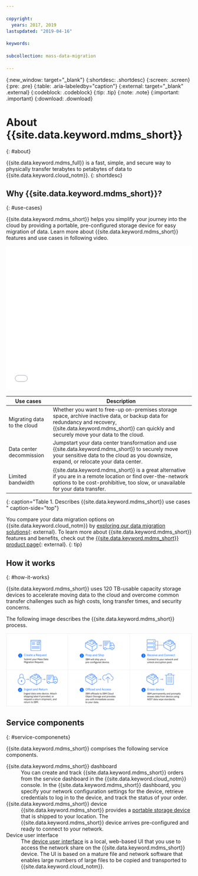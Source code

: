 ```yaml
---

copyright:
  years: 2017, 2019
lastupdated: "2019-04-16"

keywords:

subcollection: mass-data-migration

---
```


{:new_window: target="_blank"}
{:shortdesc: .shortdesc}
{:screen: .screen}
{:pre: .pre}
{:table: .aria-labeledby="caption"}
{:external: target="_blank" .external}
{:codeblock: .codeblock}
{:tip: .tip}
{:note: .note}
{:important: .important}
{:download: .download}



# About {{site.data.keyword.mdms_short}}
{: #about}

{{site.data.keyword.mdms_full}} is a fast, simple, and secure way to physically transfer terabytes to petabytes of data to {{site.data.keyword.cloud_notm}}.
{: shortdesc}

## Why {{site.data.keyword.mdms_short}}?
{: #use-cases}

{{site.data.keyword.mdms_short}} helps you simplify your journey into the cloud by providing a portable, pre-configured storage device for easy migration of data. Learn more about {{site.data.keyword.mdms_short}} features and use cases in following video.

<iframe class="embed-responsive-item" id="youtubeplayer" title="Mass Data Migration provides a fast, simple and secure way to transfer data to the IBM Cloud" type="text/html" width="100%" height="390" src="//www.youtube.com/embed/eNSlUoswvss?rel=0" frameborder="0" webkitallowfullscreen mozallowfullscreen allowfullscreen> </iframe>


| Use cases| Description |
| --- | --- |
| Migrating data to the cloud | Whether you want to free-up on-premises storage space, archive inactive data, or backup data for redundancy and recovery, {{site.data.keyword.mdms_short}} can quickly and securely move your data to the cloud. |
| Data center decommission | Jumpstart your data center transformation and use {{site.data.keyword.mdms_short}} to securely move your sensitive data to the cloud as you downsize, expand, or relocate your data center. |
| Limited bandwidth | {{site.data.keyword.mdms_short}} is a great alternative if you are in a remote location or find over-the-network options to be cost-prohibitive, too slow, or unavailable for your data transfer. |
{: caption="Table 1. Describes {{site.data.keyword.mdms_short}} use cases " caption-side="top"}

You compare your data migration options on {{site.data.keyword.cloud_notm}} by [exploring our data migration solutions](https://www.ibm.com/cloud/data-migration){: external}. To learn more about {{site.data.keyword.mdms_short}} features and benefits, check out the [{{site.data.keyword.mdms_short}} product page](https://www.ibm.com/cloud/mass-data-migration){: external}.
{: tip}

## How it works
{: #how-it-works}

{{site.data.keyword.mdms_short}} uses 120 TB-usable capacity storage devices to accelerate moving data to the cloud and overcome common transfer challenges such as high costs, long transfer times, and security concerns.

The following image describes the {{site.data.keyword.mdms_short}} process.

![Describes the Mass Data Migration process.](images/mdms-workflow.png)

## Service components
{: #service-componenets}

{{site.data.keyword.mdms_short}} comprises the following service components.

<dl>
   <dt>{{site.data.keyword.mdms_short}} dashboard</dt>
      <dd>You can create and track {{site.data.keyword.mdms_short}} orders from the service dashboard in the {{site.data.keyword.cloud_notm}} console. In the {{site.data.keyword.mdms_short}} dashboard, you specify your network configuration settings for the device, retrieve credentials to log in to the device, and track the status of your order. </dd>
   <dt>{{site.data.keyword.mdms_short}} device</dt>
      <dd>{{site.data.keyword.mdms_short}} provides a <a href="/docs/infrastructure/mass-data-migration?topic=mass-data-migration-device-overview">portable storage device</a> that is shipped to your location. The {{site.data.keyword.mdms_short}} device arrives pre-configured and ready to connect to your network.</dd>
   <dt>Device user interface</dt>
      <dd>The <a href="/docs/infrastructure/mass-data-migration?topic=mass-data-migration-access-ui">device user interface</a> is a local, web-based UI that you use to access the network share on the {{site.data.keyword.mdms_short}} device. The UI is based on a mature file and network software that enables large numbers of large files to be copied and transported to {{site.data.keyword.cloud_notm}}.</dd>
</dl>








